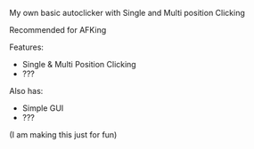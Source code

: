 My own basic autoclicker with Single and Multi position Clicking

Recommended for AFKing

Features:
- Single & Multi Position Clicking
- ???

Also has:
- Simple GUI
- ???

(I am making this just for fun)


